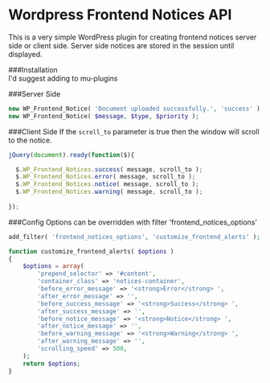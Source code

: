 Wordpress Frontend Notices API
==============================

This is a very simple WordPress plugin for creating frontend notices server side or client side. Server side notices are stored in the session until displayed.

###Installation  
I'd suggest adding to mu-plugins

###Server Side
````php
new WP_Frontend_Notice( 'Document uploaded successfully.', 'success' ); 
new WP_Frontend_Notice( $message, $type, $priority ); 
````

###Client Side
If the <code>scroll_to</code> parameter is true then the window will scroll to the notice.
````javascript
jQuery(document).ready(function($){

  $.WP_Frontend_Notices.success( message, scroll_to );
  $.WP_Frontend_Notices.error( message, scroll_to );
  $.WP_Frontend_Notices.notice( message, scroll_to );
  $.WP_Frontend_Notices.warning( message, scroll_to );
  
});
````


###Config
Options can be overridden with filter 'frontend_notices_options'
````php
add_filter( 'frontend_notices_options', 'customize_frontend_alerts' );

function customize_frontend_alerts( $options )
{
	$options = array(
		'prepend_selector' => '#content',
		'container_class' => 'notices-container',
		'before_error_message' => '<strong>Error</strong> ',
		'after_error_message' => '',
		'before_success_message' => '<strong>Success</strong> ',
		'after_success_message' => '',
		'before_notice_message' => '<strong>Notice</strong> ',
		'after_notice_message' => '',
		'before_warning_message' => '<strong>Warning</strong> ',
		'after_warning_message' => '',
		'scrolling_speed' => 500,
	);
	return $options;
}
````
